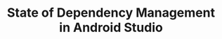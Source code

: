 ---
layout: talk
section-type: talk
title: "State of Dependency Management in Android Studio"
technology: Android
cover-img: "img/talks/as-cover.png"
thumb-img: "img/talks/as.png"
permalink: /talks/sodm-sydney
location: "GDG Sydney"
type: "In Person"
presentation-id: "2PACX-1vTJJBZi8axB66VhmsLE_ofoFmvsI0ts7ezyLXqaxwVjQvvS1WQPs1F6WMrU4p1oWRnJ_SwkfRAO5IwW"
youtube-id: "upMpWrjDnJc"
code-at:
    title: "GitHub"
    url: "https://github.com/kartikarora/android-14"
---